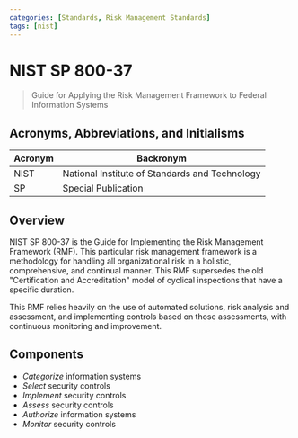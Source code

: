 ```yaml
---
categories: [Standards, Risk Management Standards]
tags: [nist]
---
```


# NIST SP 800-37

> Guide for Applying the Risk Management Framework to Federal Information Systems

## Acronyms, Abbreviations, and Initialisms

| Acronym | Backronym |
| - | - |
| NIST | National Institute of Standards and Technology |
| SP | Special Publication |

## Overview

NIST SP 800-37 is the Guide for Implementing the Risk Management Framework (RMF). This particular risk management framework is a methodology for handling all organizational risk in a holistic, comprehensive, and continual manner. This RMF supersedes the old "Certification and Accreditation" model of cyclical inspections that have a specific duration.

This RMF relies heavily on the use of automated solutions, risk analysis and assessment, and implementing controls based on those assessments, with continuous monitoring and improvement.

## Components

- *Categorize* information systems
- *Select* security controls
- *Implement* security controls
- *Assess* security controls
- *Authorize* information systems
- *Monitor* security controls
